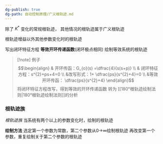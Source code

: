 ```yaml
---
dg-publish: true
dg-path: 自动控制原理/广义根轨迹.md
---
```

除了 $K^{*}$ 变化的常规根轨迹，
其他情况的根轨迹属于广义根轨迹

根轨迹增益以外其他参数变化时的根轨迹

写出闭环特征方程
**等效开环传递函数**(闭环极点相同)
绘制等效系统的根轨迹
>[!note] 例子
$$\begin{align}
 & 开环传函：G_{o}(s) =\dfrac{4}{s(s+p)} \\
 & 闭环特征方程：s^{2}+ps+4=0 \\
 &改写形式：1+ \dfrac{ps}{s^{2}+4}=0 \\
 &等效开环传函： \dfrac{ps}{s^{2}+4}
\end{align}$$
将闭环特征方程改写，得到等效的开环传递函数
转为 [[180°根轨迹绘制法则\|180°根轨迹绘制法则]]的分析

### 根轨迹族
*根轨迹族*
当系统有两个以上的参数变化时，绘制的根轨迹 

**绘制方法**
选定第一个参数为常数，第二个参数从0→∞绘制根轨迹 
再改变第一个参数，重复绘制关于第二个参数的根轨迹






